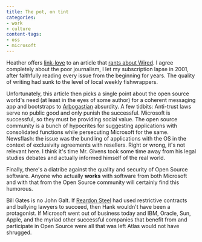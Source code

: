 ```yaml
---
title: The pot, on tint
categories:
- work
- culture
content-tags:
- oss
- microsoft
---
```


Heather offers [link-love][1] to an article that [rants about Wired][2].  I agree completely about the poor journalism, I let my subscription lapse in 2001, after faithfully reading every issue from the beginning for years.  The quality of writing had sunk to the level of local weekly fishwrappers.

   [1]: http://angelweave.mu.nu/archives/004816.html
   [2]: http://www.treygivens.com/archives/000075.php

Unfortunately, this article then picks a single point about the open source world's need (at least in the eyes of some author) for a coherent messaging app and bootstraps to [Arbogastian][3] absurdity.  A few tidbits:  Anti-trust laws serve no public good and only punish the successful.  Microsoft is successful, so they must be providing social value.  The open source community is a bunch of hypocrites for suggesting applications with consolidated functions while persecuting Microsoft for the same.  Newsflash: the issue was the bundling of applications with the OS in the context of exclusivity agreements with resellers.  Right or wrong, it's not relevant here.  I think it's time Mr. Givens took some time away from his legal studies debates and actually informed himself of the real world.

   [3]: http://rhinopotamus.com/

Finally, there's a diatribe against the quality and security of Open Source software.  Anyone who actually **works** with software from both Microsoft and with that from the Open Source community will certainly find this humorous.

Bill Gates is no John Galt.  If [Reardon Steel][4] had used restrictive contracts and bullying lawyers to succeed, then Hank wouldn't have been a protagonist.  If Microsoft went out of business today and IBM, Oracle, Sun, Apple, and the myriad other successful companies that benefit from and participate in Open Source were all that was left Atlas would not have shrugged.

   [4]: http://allconsuming.net/item.cgi?isbn=0451191145
